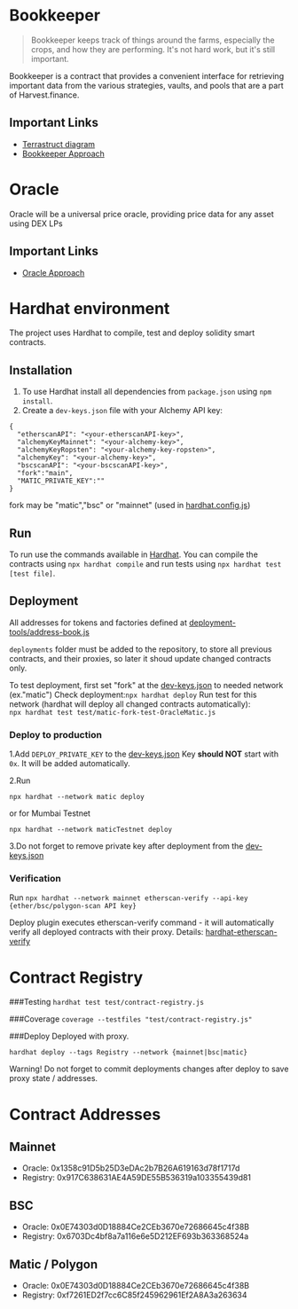 # Bookkeeper

> Bookkeeper keeps track of things around the farms, especially the crops, and how they are performing. It's not hard work, but it's still important.

Bookkeeper is a contract that provides a convenient interface for retrieving important data from the various strategies, vaults, and pools that are a part of Harvest.finance.

## Important Links

* [Terrastruct diagram](https://app.terrastruct.com/diagrams/630052376)
* [Bookkeeper Approach](BookkeeperApproach.md)


# Oracle

Oracle will be a universal price oracle, providing price data for any asset using DEX LPs


## Important Links

* [Oracle Approach](OracleApproach.md)


# Hardhat environment

The project uses Hardhat to compile, test and deploy solidity smart contracts.

## Installation

1. To use Hardhat install all dependencies from `package.json` using `npm install`.
2. Create a `dev-keys.json` file with your Alchemy API key:
```
{
  "etherscanAPI": "<your-etherscanAPI-key>",
  "alchemyKeyMainnet": "<your-alchemy-key>",
  "alchemyKeyRopsten": "<your-alchemy-key-ropsten>",
  "alchemyKey": "<your-alchemy-key>",
  "bscscanAPI": "<your-bscscanAPI-key>",
  "fork":"main",
  "MATIC_PRIVATE_KEY":""
}
```
fork may be "matic","bsc" or "mainnet" (used in [hardhat.config.js]())

## Run

To run use the commands available in [Hardhat](https://hardhat.org/). 
You can compile the contracts using `npx hardhat compile` 
and run tests using `npx hardhat test [test file]`. 

## Deployment 
All addresses for tokens and factories defined at [deployment-tools/address-book.js](deployment-tools/address-book.js)

```deployments``` folder must be added to the repository, 
to store all previous contracts, and their proxies, so later it shoud update changed contracts only.

To test deployment, first set "fork" at the [dev-keys.json](dev-keys.json) to needed network (ex."matic")
Check deployment:```npx hardhat deploy```
Run test for this network (hardhat will deploy all changed contracts automatically):  
```npx hardhat test test/matic-fork-test-OracleMatic.js```

### Deploy to production
1.Add ```DEPLOY_PRIVATE_KEY``` to the [dev-keys.json](dev-keys.json) 
Key **should NOT** start with ```0x```. It will be added automatically.

2.Run

```npx hardhat --network matic deploy```

or for Mumbai Testnet

```npx hardhat --network maticTestnet deploy```

3.Do not forget to remove private key after deployment from the [dev-keys.json](dev-keys.json)

### Verification

Run
```npx hardhat --network mainnet etherscan-verify --api-key {ether/bsc/polygon-scan API key}```

Deploy plugin executes etherscan-verify command - 
it will automatically verify all deployed contracts with their proxy.
Details: [hardhat-etherscan-verify](https://hardhat.org/plugins/hardhat-deploy.html#_4-hardhat-etherscan-verify)


# Contract Registry
###Testing
`hardhat test test/contract-registry.js`

###Coverage
`coverage --testfiles "test/contract-registry.js"`

###Deploy
Deployed with proxy.

`hardhat deploy --tags Registry --network {mainnet|bsc|matic}`

Warning! Do not forget to commit deployments changes after deploy 
to save proxy state / addresses.

# Contract Addresses
## Mainnet
- Oracle: 0x1358c91D5b25D3eDAc2b7B26A619163d78f1717d
- Registry: 0x917C638631AE4A59DE55B536319a103355439d81

## BSC
- Oracle: 0x0E74303d0D18884Ce2CEb3670e72686645c4f38B
- Registry: 0x6703Dc4bf8a7a116e6e5D212EF693b363368524a

## Matic / Polygon
- Oracle: 0x0E74303d0D18884Ce2CEb3670e72686645c4f38B
- Registry: 0xf7261ED2f7cc6C85f245962961Ef2A8A3a263634



